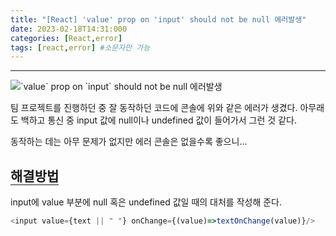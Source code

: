 ```yaml
---
title: "[React] 'value' prop on 'input' should not be null 에러발생"
date: 2023-02-18T14:31:000
categories: [React,error]
tags: [react,error] #소문자만 가능
---
```


---

<img src="https://user-images.githubusercontent.com/88264006/219843422-940642bd-e678-4e64-be5e-03ee602cac37.png" alt="`value` prop on `input` should not be null 에러발생"/>
<p>팀 프로젝트를 진행하던 중 잘 동작하던 코드에 콘솔에 위와 같은 에러가 생겼다. 아무래도 백하고 통신 중 input 값에 null이나 undefined 값이 들어가서 그런 것 같다.</p>
<p>동작하는 데는 아무 문제가 없지만 에러 콘솔은 없을수록 좋으니...</p>

## <b style="border-bottom:2px solid gray">해결방법</b>
<p>input에 value 부분에 null 혹은 undefined 값일 때의 대처를 작성해 준다.</p>

```js
<input value={text || " "} onChange={(value)=>textOnChange(value)}/>
```